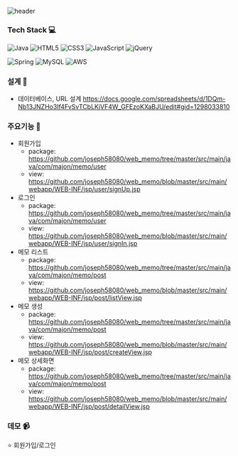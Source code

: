 ![header](https://capsule-render.vercel.app/api?type=shark&color=auto&height=300&section=header&text=Memo&fontSize=90)

### Tech Stack :computer:
![Java](https://img.shields.io/badge/java-%23ED8B00.svg?style=for-the-badge&logo=java&logoColor=white) ![HTML5](https://img.shields.io/badge/html5-%23E34F26.svg?style=for-the-badge&logo=html5&logoColor=white) ![CSS3](https://img.shields.io/badge/css3-%231572B6.svg?style=for-the-badge&logo=css3&logoColor=white) ![JavaScript](https://img.shields.io/badge/javascript-%23323330.svg?style=for-the-badge&logo=javascript&logoColor=%23F7DF1E) ![jQuery](https://img.shields.io/badge/jquery-%230769AD.svg?style=for-the-badge&logo=jquery&logoColor=white)

![Spring](https://img.shields.io/badge/spring-%236DB33F.svg?style=for-the-badge&logo=spring&logoColor=white) ![MySQL](https://img.shields.io/badge/mysql-%2300f.svg?style=for-the-badge&logo=mysql&logoColor=white) ![AWS](https://img.shields.io/badge/AWS-%23FF9900.svg?style=for-the-badge&logo=amazon-aws&logoColor=white)
### 설계 :wrench:
- 데이터베이스, URL 설계
https://docs.google.com/spreadsheets/d/1DQm-Nb13JNZHo3If4FvSvTCbLKjVF4W_GFEzoKXaBJU/edit#gid=1298033810
### 주요기능 :nut_and_bolt:
- 회원가입
  - package: https://github.com/joseph58080/web_memo/tree/master/src/main/java/com/majon/memo/user
  - view: https://github.com/joseph58080/web_memo/blob/master/src/main/webapp/WEB-INF/jsp/user/signUp.jsp
- 로그인
  - package: https://github.com/joseph58080/web_memo/tree/master/src/main/java/com/majon/memo/user
  - view: https://github.com/joseph58080/web_memo/blob/master/src/main/webapp/WEB-INF/jsp/user/signIn.jsp
- 메모 리스트
  - package: https://github.com/joseph58080/web_memo/tree/master/src/main/java/com/majon/memo/post
  - view: https://github.com/joseph58080/web_memo/blob/master/src/main/webapp/WEB-INF/jsp/post/listView.jsp
- 메모 생성
  - package: https://github.com/joseph58080/web_memo/tree/master/src/main/java/com/majon/memo/post
  - view: https://github.com/joseph58080/web_memo/blob/master/src/main/webapp/WEB-INF/jsp/post/createView.jsp
- 메모 상세화면
  - package: https://github.com/joseph58080/web_memo/tree/master/src/main/java/com/majon/memo/post
  - view: https://github.com/joseph58080/web_memo/blob/master/src/main/webapp/WEB-INF/jsp/post/detailView.jsp
### 데모 :video_camera:
:star: 회원가입/로그인
